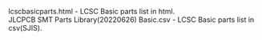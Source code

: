 lcscbasicparts.html - LCSC Basic parts list in html.<br>
JLCPCB SMT Parts Library(20220626) Basic.csv - LCSC Basic parts list in csv(SJIS).<br>
